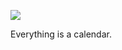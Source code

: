 ![](https://db-feed.s3.amazonaws.com/legacy/Screen_Shot_2018_08_27_at_11_32_15_PM-1535427183829.png)

Everything is a calendar.
